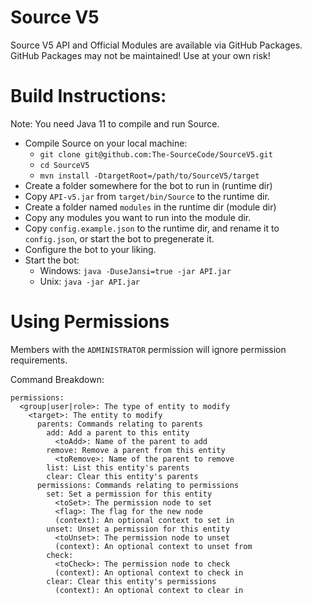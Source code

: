 # Source V5

Source V5 API and Official Modules are available via GitHub Packages.
GitHub Packages may not be maintained! Use at your own risk!

# Build Instructions:
Note: You need Java 11 to compile and run Source.

* Compile Source on your local machine:
  - `git clone git@github.com:The-SourceCode/SourceV5.git`
  - `cd SourceV5`
  - `mvn install -DtargetRoot=/path/to/SourceV5/target`
* Create a folder somewhere for the bot to run in (runtime dir)
* Copy `API-v5.jar` from `target/bin/Source` to the runtime dir.
* Create a folder named `modules` in the runtime dir (module dir)
* Copy any modules you want to run into the module dir. 
* Copy `config.example.json` to the runtime dir, and rename it to `config.json`, or start the bot to pregenerate it.
* Configure the bot to your liking.
* Start the bot:
  * Windows: `java -DuseJansi=true -jar API.jar`
  * Unix: `java -jar API.jar`

# Using Permissions
Members with the `ADMINISTRATOR` permission will ignore permission requirements.

Command Breakdown:
```
permissions:
  <group|user|role>: The type of entity to modify
    <target>: The entity to modify
      parents: Commands relating to parents
        add: Add a parent to this entity
          <toAdd>: Name of the parent to add
        remove: Remove a parent from this entity
          <toRemove>: Name of the parent to remove
        list: List this entity's parents
        clear: Clear this entity's parents
      permissions: Commands relating to permissions
        set: Set a permission for this entity
          <toSet>: The permission node to set
          <flag>: The flag for the new node
          (context): An optional context to set in
        unset: Unset a permission for this entity
          <toUnset>: The permission node to unset
          (context): An optional context to unset from
        check:
          <toCheck>: The permission node to check
          (context): An optional context to check in
        clear: Clear this entity's permissions
          (context): An optional context to clear in
```